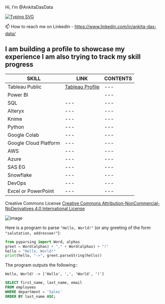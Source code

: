 Hi, I’m @AnkitaDasData

[![Typing SVG](https://readme-typing-svg.demolab.com/?lines=I+am+building+a+profile+to+showcase;Please+have+patience)](https://git.io/typing-svg)

📫 How to reach me on LinkedIn - https://www.linkedin.com/in/ankita-das-data/

I am building a profile to showcase my experience
I am also trying to track my skill progress
-----------------------------------------------------------------------------------


| SKILL      | LINK                                                                                       | CONTENTS |
|------------------|---------------------------------------------------------------------------------------------|----------|
| Tableau Public   | [Tableau Profile](https://public.tableau.com/app/profile/ankitadasdata/vizzes)              | ---      |
| Power BI |                                                                             | ---      |
| SQL   | --- | ---      |
| Alteryx   | --- | ---      |
| Knime   | --- | ---      |
| Python   | --- | ---      |
| Google Colab   | --- | ---      |
| Google Cloud Platform  | --- | ---      |
| AWS  | --- | ---      |
| Azure | --- | ---      |
| SAS EG | --- | ---      |
| Snowflake | --- | ---      |
| DevOps | --- | ---      |
| Excel or PowerPoint   | --- | ---      |


Creative Commons License [Creative Commons Attribution-NonCommercial-NoDerivatives 4.0 International License](https://creativecommons.org/licenses/by-nc-nd/4.0/)

![image](https://github.com/user-attachments/assets/95a39b19-6afa-45f5-a038-2780c7e21937)

Here is a program to parse ``"Hello, World!"`` (or any greeting of the form
``"salutation, addressee!"``):

```python
from pyparsing import Word, alphas
greet = Word(alphas) + "," + Word(alphas) + "!"
hello = "Hello, World!"
print(hello, "->", greet.parseString(hello))
```

The program outputs the following::

    Hello, World! -> ['Hello', ',', 'World', '!']

```sql
SELECT first_name, last_name, email
FROM employees
WHERE department = 'Sales'
ORDER BY last_name ASC;
```

<!---
AnkitaDasData/AnkitaDasData is a ✨ special ✨ repository because its `README.md` (this file) appears on your GitHub profile.
You can click the Preview link to take a look at your changes.
--->
